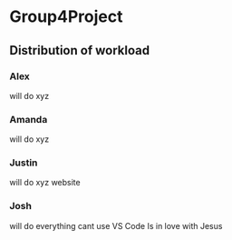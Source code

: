 # Group4Project
## Distribution of workload
### Alex
will do xyz
### Amanda
will do xyz
### Justin 
will do xyz
website
### Josh 
will do everything
cant use VS Code
Is in love with Jesus
